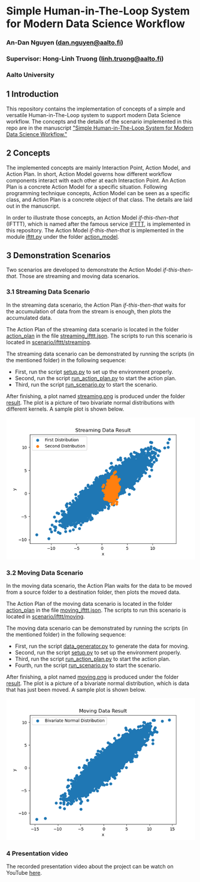 # Simple Human-in-The-Loop System for Modern Data Science Workflow
### An-Dan Nguyen (dan.nguyen@aalto.fi)
### Supervisor: Hong-Linh Truong (linh.truong@aalto.fi)
### Aalto University
## 1 Introduction
This repository contains the implementation of concepts of a simple and
versatile Human-in-The-Loop system to support modern Data Science workflow.
The concepts and the details of the scenario implemented in this repo are in
the manuscript
["Simple Human-in-The-Loop System for Modern Data Science Workflow."](./manuscript/human_in_the_loop_data_science_process_draft.pdf)

## 2 Concepts
The implemented concepts are mainly Interaction Point, Action Model, and Action Plan.
In short, Action Model governs how different workflow components interact with
each other at each Interaction Point. An Action Plan is a concrete Action Model
for a specific situation. Following programming technique concepts, Action Model
can be seen as a specific class, and Action Plan is a concrete object of that class.
The details are laid out in the manuscript.

In order to illustrate those concepts, an Action Model *if-this-then-that* (IFTTT),
which is named after the famous service [IFTTT](https://ifttt.com), is implemented
in this repository. The Action Model *if-this-then-that* is implemented in the
module [ifttt.py](./action_model/ifttt.py) under the folder [action_model](./action_model).

## 3 Demonstration Scenarios
Two scenarios are developed to demonstrate the Action Model *if-this-then-that*.
Those are streaming and moving data scenarios.
### 3.1 Streaming Data Scenario
In the streaming data scenario, the Action Plan *if-this-then-that* waits for
the accumulation of data from the stream is enough, then plots the accumulated data.

The Action Plan of the streaming data scenario is located in the folder
[action_plan](./action_plan) in the file [streaming_ifttt.json](./action_plan/streaming_ifttt.json).
The scripts to run this scenario is located in [scenario/ifttt/streaming](./scenario/ifttt/streaming).

The streaming data scenario can be demonstrated by running the scripts
(in the mentioned folder) in the following sequence:
- First, run the script [setup.py](./scenario/ifttt/streaming/setup.py) 
to set up the environment properly.
- Second, run the script [run_action_plan.py](./scenario/ifttt/streaming/run_action_plan.py)
to start the action plan.
- Third, run the script [run_scenario.py](./scenario/ifttt/streaming/run_scenario.py)
to start the scenario.

After finishing, a plot named [streaming.png](./result/streaming.png) is produced
under the folder [result](./result). The plot is a picture of two bivariate normal
distributions with different kernels. A sample plot is shown below.

![streaming.png](./result/streaming.png)

### 3.2 Moving Data Scenario
In the moving data scenario, the Action Plan waits for the data to be moved from a
source folder to a destination folder, then plots the moved data.

The Action Plan of the moving data scenario is located in the folder
[action_plan](./action_plan) in the file [moving_ifttt.json](./action_plan/moving_ifttt.json).
The scripts to run this scenario is located in [scenario/ifttt/moving](./scenario/ifttt/moving).

The moving data scenario can be demonstrated by running the scripts
(in the mentioned folder) in the following sequence:
- First, run the script [data_generator.py](./scenario/ifttt/moving/data_generator.py)
to generate the data for moving.
- Second, run the script [setup.py](./scenario/ifttt/moving/setup.py)
to set up the environment properly.
- Third, run the script [run_action_plan.py](./scenario/ifttt/moving/run_action_plan.py)
to start the action plan.
- Fourth, run the script [run_scenario.py](./scenario/ifttt/moving/run_scenario.py)
to start the scenario.

After finishing, a plot named [moving.png](./result/moving.png) is produced under
the folder [result](./result). The plot is a picture of a bivariate normal distribution,
which is data that has just been moved. A sample plot is shown below.

![moving.png](./result/moving.png)

### 4 Presentation video
The recorded presentation video about the project can be watch on YouTube [here](https://www.youtube.com/watch?v=vKkC49R64Jg). 